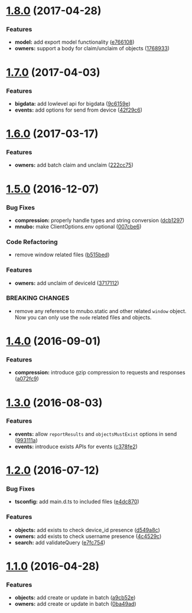 <a name="1.8.0"></a>
# [1.8.0](https://github.com/mnubo/smartobjects-js-client/compare/1.7.0...1.8.0) (2017-04-28)


### Features

* **model:** add export model functionality ([e766108](https://github.com/mnubo/smartobjects-js-client/commit/e766108))
* **owners:** support a body for claim/unclaim of objects ([1768933](https://github.com/mnubo/smartobjects-js-client/commit/1768933))



<a name="1.7.0"></a>
# [1.7.0](https://github.com/mnubo/smartobjects-js-client/compare/1.5.0...1.7.0) (2017-04-03)


### Features

* **bigdata:** add lowlevel api for bigdata ([9c6159e](https://github.com/mnubo/smartobjects-js-client/commit/9c6159e))
* **events:** add options for send from device ([42f29c6](https://github.com/mnubo/smartobjects-js-client/commit/42f29c6))



<a name="1.6.0"></a>
# [1.6.0](https://github.com/mnubo/smartobjects-js-client/compare/1.5.0...1.6.0) (2017-03-17)


### Features

* **owners:** add batch claim and unclaim ([222cc75](https://github.com/mnubo/smartobjects-js-client/commit/222cc75))



<a name="1.5.0"></a>
# [1.5.0](https://github.com/mnubo/smartobjects-js-client/compare/1.4.0...1.5.0) (2016-12-07)


### Bug Fixes

* **compression:** properly handle types and string conversion ([dcb1297](https://github.com/mnubo/smartobjects-js-client/commit/dcb1297))
* **mnubo:** make ClientOptions.env optional ([007cbe6](https://github.com/mnubo/smartobjects-js-client/commit/007cbe6))


### Code Refactoring

* remove window related files ([b515bed](https://github.com/mnubo/smartobjects-js-client/commit/b515bed))


### Features

* **owners:** add unclaim of deviceId ([3717112](https://github.com/mnubo/smartobjects-js-client/commit/3717112))


### BREAKING CHANGES

* remove any reference to mnubo.static and other related `window` object.
    Now you can only use the `node` related files and objects.



<a name="1.4.0"></a>
# [1.4.0](https://github.com/mnubo/smartobjects-js-client/compare/1.3.0...1.4.0) (2016-09-01)


### Features

* **compression:** introduce gzip compression to requests and responses ([a072fc9](https://github.com/mnubo/smartobjects-js-client/commit/a072fc9))



<a name="1.3.0"></a>
# [1.3.0](https://github.com/mnubo/smartobjects-js-client/compare/1.2.0...1.3.0) (2016-08-03)


### Features

* **events:** allow `reportResults` and `objectsMustExist` options in send ([993111a](https://github.com/mnubo/smartobjects-js-client/commit/993111a))
* **events:** introduce exists APIs for events ([c378fe2](https://github.com/mnubo/smartobjects-js-client/commit/c378fe2))



<a name="1.2.0"></a>
# [1.2.0](https://github.com/mnubo/smartobjects-js-client/compare/1.1.0...1.2.0) (2016-07-12)


### Bug Fixes

* **tsconfig:** add main.d.ts to included files ([e4dc870](https://github.com/mnubo/smartobjects-js-client/commit/e4dc870))

### Features

* **objects:** add exists to check device_id presence ([d549a8c](https://github.com/mnubo/smartobjects-js-client/commit/d549a8c))
* **owners:** add exists to check username presence ([4c4529c](https://github.com/mnubo/smartobjects-js-client/commit/4c4529c))
* **search:** add validateQuery ([e7fc754](https://github.com/mnubo/smartobjects-js-client/commit/e7fc754))



<a name="1.1.0"></a>
# [1.1.0](https://github.com/mnubo/smartobjects-js-client/compare/1.0.4...1.1.0) (2016-04-28)


### Features

* **objects:** add create or update in batch ([a9cb52e](https://github.com/mnubo/smartobjects-js-client/commit/a9cb52e))
* **owners:** add create or update in batch ([0ba49ad](https://github.com/mnubo/smartobjects-js-client/commit/0ba49ad))



